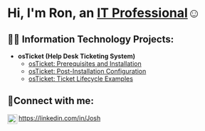 
<h1>Hi, I'm Ron, an <a href="https://linkedin.com/in/ron-jackson-1958">IT Professional</a>☺</h1>

<h2>👨‍💻 Information Technology Projects:</h2>

- <b>osTicket (Help Desk Ticketing System)</b>
  - [osTicket: Prerequisites and Installation](https://github.com/RonaldEJackson/osticket-prereqs)
  - [osTicket: Post-Installation Configuration](https://github.com/RonaldEJackson/post-install-config)
  - [osTicket: Ticket Lifecycle Examples](https://github.com/RonaldEJackson/ticket-lifecycle)


<h2>🤳Connect with me:</h2>

[<img align="left" alt="Josh | LinkedIn" width="22px" src="https://cdn.jsdelivr.net/npm/simple-icons@v3/icons/linkedin.svg" />][linkedin]



[linkedin]: [https://linkedin.com/in/ron-jackson](https://www.linkedin.com/feed/?trk=homepage-basic_sign-in-submit)https://www.linkedin.com/feed/?trk=homepage-basic_sign-in-submit
https://linkedin.com/in/Josh
